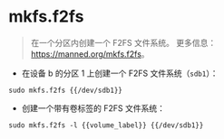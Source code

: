 # mkfs.f2fs

> 在一个分区内创建一个 F2FS 文件系统。
> 更多信息：<https://manned.org/mkfs.f2fs>。

- 在设备 b 的分区 1 上创建一个 F2FS 文件系统（`sdb1`）：

`sudo mkfs.f2fs {{/dev/sdb1}}`

- 创建一个带有卷标签的 F2FS 文件系统：

`sudo mkfs.f2fs -l {{volume_label}} {{/dev/sdb1}}`